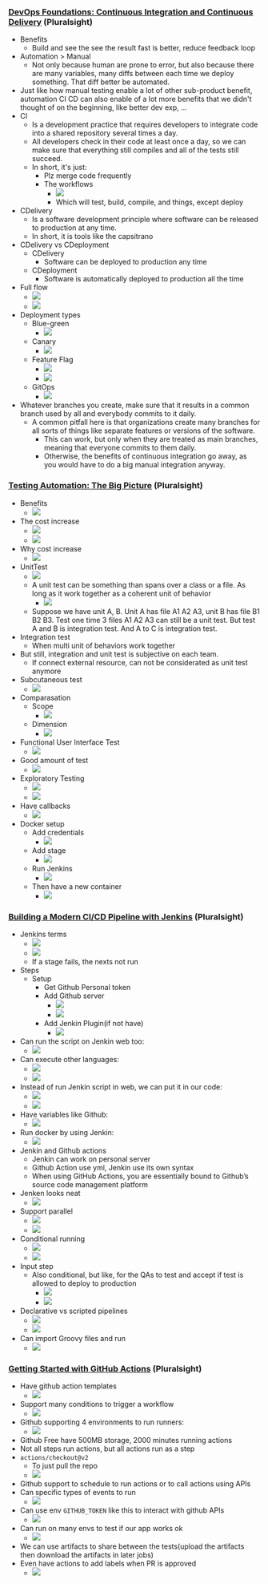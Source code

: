 ### [DevOps Foundations: Continuous Integration and Continuous Delivery](https://app.pluralsight.com/library/courses/devops-foundations-continuous-integration-continuous-delivery) (Pluralsight)
- Benefits
	- Build and see the see the result fast is better, reduce feedback loop
- Automation > Manual
	- Not only because human are prone to error, but also because there are many variables, many diffs between each time we deploy something. That diff better be automated.
- Just like how manual testing enable a lot of other sub-product benefit, automation CI CD can also enable of a lot more benefits that we didn't thought of on the beginning, like better dev exp, ...
- CI
	- Is a development practice that requires developers to integrate code into a shared repository several times a day.
	- All developers check in their code at least once a day, so we can make sure that everything still compiles and all of the tests still succeed.
	- In short, it's just:
		- Plz merge code frequently
		- The workflows
			- ![](Attachments/CleanShot%202023-08-24%20at%2011.02.41@2x.png)
			- Which will test, build, compile, and things, except deploy
- CDelivery
	- Is a software development principle where software can be released to production at any time.
	- In short, it is tools like the capsitrano
- CDelivery vs CDeployment
	- CDelivery
		- Software can be deployed to production any time
	- CDeployment
		- Software is automatically deployed to production all the time
- Full flow
	- ![](Attachments/CleanShot%202023-08-24%20at%2011.09.12@2x.png)
	- ![](Attachments/CleanShot%202023-08-24%20at%2011.09.45@2x.png)
- Deployment types
	- Blue-green
		- ![](Attachments/CleanShot%202023-08-24%20at%2011.13.40@2x.png)
	- Canary
		- ![](Attachments/CleanShot%202023-08-24%20at%2011.14.09@2x.png)
	- Feature Flag
		- ![](Attachments/CleanShot%202023-08-24%20at%2011.14.44@2x.png)
		- ![](Attachments/CleanShot%202023-08-24%20at%2011.15.03@2x.png)
	- GitOps
		- ![](Attachments/CleanShot%202023-08-24%20at%2011.16.11@2x.png)
- Whatever branches you create, make sure that it results in a common branch used by all and everybody commits to it daily.
	- A common pitfall here is that organizations create many branches for all sorts of things like separate features or versions of the software.
		- This can work, but only when they are treated as main branches, meaning that everyone commits to them daily.
		- Otherwise, the benefits of continuous integration go away, as you would have to do a big manual integration anyway. 
### [Testing Automation: The Big Picture](https://app.pluralsight.com/library/courses/testing-automation-big-picture/) (Pluralsight)
- Benefits
	- ![](Attachments/CleanShot%202023-08-24%20at%2014.35.35@2x.png)
- The cost increase
	- ![](Attachments/CleanShot%202023-08-24%20at%2014.37.46@2x.png)
	- ![](Attachments/CleanShot%202023-08-24%20at%2014.38.18@2x.png)
- Why cost increase
	- ![](Attachments/CleanShot%202023-08-24%20at%2014.39.21@2x.png)
- UnitTest
	- ![](Attachments/CleanShot%202023-08-24%20at%2017.06.34@2x.png)
	- A unit test can be something than spans over a class or a file. As long as it work together as a coherent unit of behavior
		- ![](Attachments/CleanShot%202023-08-24%20at%2017.08.03@2x.png)
	- Suppose we have unit A, B. Unit A has file A1 A2 A3, unit B has file B1 B2 B3. Test one time 3 files A1 A2 A3 can still be a unit test. But test A and B is integration test. And A to C is integration test.
- Integration test
	- When multi unit of behaviors work together
- But still, integration and unit test is subjective on each team.
	- If connect external resource, can not be considerated as unit test anymore
- Subcutaneous test
	- ![](Attachments/CleanShot%202023-08-24%20at%2017.13.11@2x.png)
- Comparasation
	- Scope
		- ![](Attachments/CleanShot%202023-08-24%20at%2017.13.44@2x.png)
	- Dimension
		- ![](Attachments/CleanShot%202023-08-24%20at%2017.18.10@2x.png)
- Functional User Interface Test
	- ![](Attachments/CleanShot%202023-08-24%20at%2017.17.18@2x.png)
- Good amount of test
	- ![](Attachments/CleanShot%202023-08-24%20at%2017.31.43@2x.png)
- Exploratory Testing
	- ![](Attachments/CleanShot%202023-08-25%20at%2017.46.08@2x.png)
	- ![](Attachments/CleanShot%202023-08-25%20at%2010.05.45@2x.png)
- Have callbacks
	- ![](Attachments/CleanShot%202023-08-29%20at%2011.44.43@2x.png)
- Docker setup
	- Add credentials
		- ![](Attachments/CleanShot%202023-08-29%20at%2011.52.55@2x.png)
	- Add stage
		- ![](Attachments/CleanShot%202023-08-29%20at%2011.53.54@2x.png)
	- Run Jenkins
		- ![](Attachments/CleanShot%202023-08-29%20at%2011.56.15@2x.png)
	- Then have a new container
		- ![](Attachments/CleanShot%202023-08-29%20at%2011.55.57@2x.png)
### [Building a Modern CI/CD Pipeline with Jenkins](https://app.pluralsight.com/library/courses/building-modern-ci-cd-pipeline-jenkins) (Pluralsight)
- Jenkins terms
	- ![](Attachments/CleanShot%202023-08-28%20at%2009.37.21@2x.png)
	- ![](Attachments/CleanShot%202023-08-28%20at%2017.37.31@2x.png)
	- If a stage fails, the nexts not run
- Steps
	- Setup
		- Get Github Personal token
		- Add Github server
			- ![](Attachments/CleanShot%202023-08-28%20at%2010.50.50@2x.png)
			- ![](Attachments/CleanShot%202023-08-28%20at%2010.51.34@2x.png)
		- Add Jenkin Plugin(if not have)
			- ![](Attachments/CleanShot%202023-08-28%20at%2010.52.42@2x.png)
- Can run the script on Jenkin web too:
	- ![](Attachments/CleanShot%202023-08-28%20at%2017.47.33@2x.png)
- Can execute other languages:
	- ![](Attachments/CleanShot%202023-08-28%20at%2017.49.05@2x.png)
	- ![](Attachments/CleanShot%202023-08-28%20at%2017.49.46@2x.png)
- Instead of run Jenkin script in web, we can put it in our code:
	- ![](Attachments/CleanShot%202023-08-28%20at%2017.50.32@2x.png)
	- ![](Attachments/CleanShot%202023-08-28%20at%2017.52.21@2x.png)
- Have variables like Github:
	- ![](Attachments/CleanShot%202023-08-28%20at%2017.51.33@2x.png)
- Run docker by using Jenkin:
	- ![](Attachments/CleanShot%202023-08-28%20at%2017.59.53@2x.png)
- Jenkin and Github actions
	- Jenkin can work on personal server
	- Github Action use yml, Jenkin use its own syntax
	- When using GitHub Actions, you are essentially bound to Github’s source code management platform
- Jenken looks neat
	- ![](Attachments/CleanShot%202023-08-29%20at%2011.41.01@2x.png)
- Support parallel
	- ![](Attachments/CleanShot%202023-08-29%20at%2012.24.14@2x.png)
	- ![](Attachments/CleanShot%202023-08-29%20at%2012.26.17@2x.png)
- Conditional running
	- ![](Attachments/CleanShot%202023-08-29%20at%2012.35.53@2x.png)
	- ![](Attachments/CleanShot%202023-08-29%20at%2013.07.34@2x.png)
- Input step
	- Also conditional, but like, for the QAs to test and accept if test is allowed to deploy to production
		- ![](Attachments/CleanShot%202023-08-29%20at%2012.39.06@2x.png)
		- ![](Attachments/CleanShot%202023-08-29%20at%2012.55.32@2x.png)
- Declarative vs scripted pipelines
	- ![](Attachments/CleanShot%202023-08-29%20at%2013.05.15@2x.png)
	- ![](Attachments/CleanShot%202023-08-29%20at%2013.05.23@2x.png)
- Can import Groovy files and run
	- ![](Attachments/CleanShot%202023-08-29%20at%2013.14.00@2x.png)
### [Getting Started with GitHub Actions](https://app.pluralsight.com/library/courses/github-actions-getting-started) (Pluralsight)
- Have github action templates
	- ![](Attachments/CleanShot%202023-09-05%20at%2014.27.19@2x.png)
- Support many conditions to trigger a workflow
	- ![](Attachments/CleanShot%202023-09-05%20at%2015.09.40@2x.png)
- Github supporting 4 environments to run runners:
	- ![](Attachments/CleanShot%202023-09-05%20at%2015.15.47@2x.png)
- Github Free have 500MB storage, 2000 minutes running actions
- Not all steps run actions, but all actions run as a step
- `actions/checkout@v2`
	- To just pull the repo
	- ![](Attachments/CleanShot%202023-09-05%20at%2016.04.05@2x.png)
- Github support to schedule to run actions or to call actions using APIs
- Can specific types of events to run
	- ![](Attachments/CleanShot%202023-09-05%20at%2016.07.45@2x.png)
- Can use env `GITHUB_TOKEN` like this to interact with github APIs
	- ![](Attachments/CleanShot%202023-09-05%20at%2016.27.53@2x.png)
- Can run on many envs to test if our app works ok 
	- ![](Attachments/CleanShot%202023-09-08%20at%2013.14.32@2x.png)
- We can use artifacts to share between the tests(upload the artifacts then download the artifacts in later jobs)
- Even have actions to add labels when PR is approved
	- ![](Attachments/CleanShot%202023-09-08%20at%2014.42.49@2x.png)